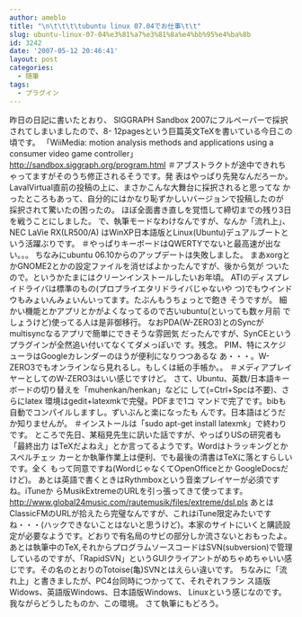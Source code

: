 ```yaml
---
author: ameblo
title: "\n\t\t\t\tubuntu linux 07.04でお仕事\t\t"
slug: ubuntu-linux-07-04%e3%81%a7%e3%81%8a%e4%bb%95%e4%ba%8b
id: 3242
date: '2007-05-12 20:46:41'
layout: post
categories:
  - 随筆
tags:
  - プラグイン
---
```


昨日の日記に書いたとおり、 SIGGRAPH Sandbox 2007にフルペーパーで採択されてしまいましたので、8- 12pagesという巨篇英文TeXを書いている今日この頃です。 「WiiMedia: motion analysis methods and applications using a consumer video game controller」 http://sandbox.siggraph.org/program.html ＃アブストラクトが途中できれちゃってますがそのうち修正されるそうです。発 表はやっぱり先発なんだろーか。 LavalVirtual直前の投稿の上に、まさかこんな大舞台に採択されると思ってな かったところもあって、自分的にはかなり恥ずかしいバージョンで投稿したのが 採択されて驚いたの困ったの。 ほぼ全面書き直しを覚悟して締切までの残り3日を戦うことにしました。 で、執筆モードなわけなんですが、なんか「流れ上」、NEC LaVie RX(LR500/A) はWinXP日本語版とLinux(Ubuntu)デュアルブートという活躍ぶりです。 ＃やっぱりキーボードはQWERTYでないと最高速が出ない。。。 ちなみにubuntu 06.10からのアップデートは失敗しました。 まあxorgとかGNOME2とかの設定ファイルを消せばよかったんですが、後から気が ついたので。というかたまにはクリーンインストールしたいお年頃。 ATIのディスプレイドライバは標準のもの(プロプライエタリドライバじゃないや つ)でもウインドウもみょいんみょいんいってます。たぶんもうちょっとで飽き そうですが。 細かい機能とかアプリとかがよくなってるので古いubuntu(といっても数ヶ月前 でしょうけど)使ってる人は是非御移行。 なおPDA(W-ZERO3)とのSyncがmultisyncなるアプリで簡単にできそうな雰囲気 だったんですが、SynCEというプラグインが全然追い付いてなくてダメっぽいで す。残念。 PIM、特にスケジューラはGoogleカレンダーのほうが便利になりつつあるな あ・・・。W-ZERO3でもオンラインなら見れるし。もしくは紙の手帳か。。 ＃メディアプレイヤーとしてのW-ZERO3はいい感じですけど。 さて、Ubuntu、英数/日本語キーボードの切り替えを「muhenkan/henkan」などに して(=Ctrl+Spcは不要)、さらにlatex 環境はgedit+latexmkで完璧。PDFまで1コ マンドで完了です。bibも自動でコンパイルしますし。ずいぶんと楽になったも んです。日本語はどうだか知りませんが。 ＃インストールは「sudo apt-get install latexmk」で終わりです。 ところで先日、某稲見先生に訊いた話ですが、やっぱりUSの研究者も「最終出力 はTeXだよねえ」とか言ってるようです。Wordはトラッキングとかスペルチェッ カーとか執筆作業上は便利、でも最後の清書はTeXに落とすらしいです。全く もって同意ですね(WordじゃなくてOpenOfficeとか GoogleDocsだけど)。 あとは英語で書くときはRythmboxという音楽プレイヤーが必須ですね。iTuneか らMusikExtremeのURLを引っ張ってきて使ってます。 http://www.global24music.com/rautemusik/files/extreme/dsl.pls あとはClassicFMのURLが拾えたら完璧なんですが、これはiTune限定みたいです ね・・・(ハックできないことはないと思うけど)。本家のサイトにいくと購読設 定が必要なようです。どおりで有名局のサビの部分しか流さないとおもったよ。 あとは執筆中のTeX,それからプログラムソースコードはSVN(subversion)で管理 しているのですが、「RapidSVN」というGUIクライアントがめちゃめちゃいい感 じです。その名のとおりのTotoise(亀)SVNとはえらい違いです。 ちなみに「流れ上」と書きましたが、PC4台同時につかってて、それぞれフラン ス語版Widows、英語版Windows、日本語版Windows、 Linuxという感じなのです。 我ながらどうしたものか、この環境。 さて執筆にもどろう。